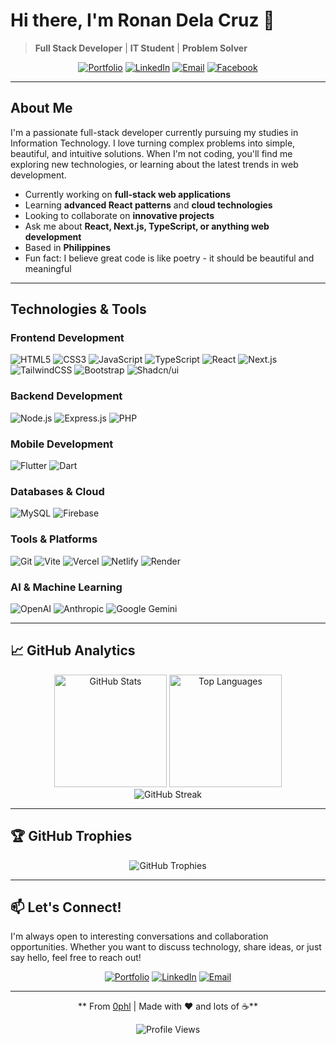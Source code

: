# Hi there, I'm Ronan Dela Cruz 👋

>  **Full Stack Developer** |  **IT Student** |  **Problem Solver**

<div align="center">

[![Portfolio](https://img.shields.io/badge/🌐_Portfolio-Visit_Site-FF6B6B?style=for-the-badge&logoColor=white)](https://ronandelacruz.me/)
[![LinkedIn](https://img.shields.io/badge/LinkedIn-Connect-0077B5?style=for-the-badge&logo=linkedin&logoColor=white)](https://www.linkedin.com/in/ronan-dela-cruz-9661bb335/)
[![Email](https://img.shields.io/badge/Email-Get_In_Touch-EA4335?style=for-the-badge&logo=gmail&logoColor=white)](mailto:roncruz1503@gmail.com)
[![Facebook](https://img.shields.io/badge/Facebook-Follow-1877F2?style=for-the-badge&logo=facebook&logoColor=white)](https://www.facebook.com/0phl1)

</div>

---

##  About Me

I'm a passionate full-stack developer currently pursuing my studies in Information Technology. I love turning complex problems into simple, beautiful, and intuitive solutions. When I'm not coding, you'll find me exploring new technologies, or learning about the latest trends in web development.

-  Currently working on **full-stack web applications**
-  Learning **advanced React patterns** and **cloud technologies**
-  Looking to collaborate on **innovative projects**
-  Ask me about **React, Next.js, TypeScript, or anything web development**
-  Based in **Philippines**
-  Fun fact: I believe great code is like poetry - it should be beautiful and meaningful

---

##  Technologies & Tools

### Frontend Development
<div align="left">

![HTML5](https://img.shields.io/badge/HTML5-E34F26?style=for-the-badge&logo=html5&logoColor=white)
![CSS3](https://img.shields.io/badge/CSS3-1572B6?style=for-the-badge&logo=css3&logoColor=white)
![JavaScript](https://img.shields.io/badge/JavaScript-F7DF1E?style=for-the-badge&logo=javascript&logoColor=black)
![TypeScript](https://img.shields.io/badge/TypeScript-007ACC?style=for-the-badge&logo=typescript&logoColor=white)
![React](https://img.shields.io/badge/React-20232A?style=for-the-badge&logo=react&logoColor=61DAFB)
![Next.js](https://img.shields.io/badge/Next.js-000000?style=for-the-badge&logo=next.js&logoColor=white)
![TailwindCSS](https://img.shields.io/badge/Tailwind_CSS-38B2AC?style=for-the-badge&logo=tailwind-css&logoColor=white)
![Bootstrap](https://img.shields.io/badge/Bootstrap-563D7C?style=for-the-badge&logo=bootstrap&logoColor=white)
![Shadcn/ui](https://img.shields.io/badge/shadcn%2Fui-000000?style=for-the-badge&logo=shadcnui&logoColor=white)

</div>

### Backend Development
<div align="left">

![Node.js](https://img.shields.io/badge/Node.js-43853D?style=for-the-badge&logo=node.js&logoColor=white)
![Express.js](https://img.shields.io/badge/Express.js-404D59?style=for-the-badge&logo=express&logoColor=white)
![PHP](https://img.shields.io/badge/PHP-777BB4?style=for-the-badge&logo=php&logoColor=white)

</div>

### Mobile Development
<div align="left">

![Flutter](https://img.shields.io/badge/Flutter-02569B?style=for-the-badge&logo=flutter&logoColor=white)
![Dart](https://img.shields.io/badge/Dart-0175C2?style=for-the-badge&logo=dart&logoColor=white)

</div>

### Databases & Cloud
<div align="left">

![MySQL](https://img.shields.io/badge/MySQL-4479A1?style=for-the-badge&logo=mysql&logoColor=white)
![Firebase](https://img.shields.io/badge/Firebase-039BE5?style=for-the-badge&logo=firebase&logoColor=white)

</div>

### Tools & Platforms
<div align="left">

![Git](https://img.shields.io/badge/Git-F05032?style=for-the-badge&logo=git&logoColor=white)
![Vite](https://img.shields.io/badge/Vite-646CFF?style=for-the-badge&logo=vite&logoColor=white)
![Vercel](https://img.shields.io/badge/Vercel-000000?style=for-the-badge&logo=vercel&logoColor=white)
![Netlify](https://img.shields.io/badge/Netlify-00C7B7?style=for-the-badge&logo=netlify&logoColor=white)
![Render](https://img.shields.io/badge/Render-46E3B7?style=for-the-badge&logo=render&logoColor=white)

</div>

### AI & Machine Learning
<div align="left">

![OpenAI](https://img.shields.io/badge/OpenAI-412991?style=for-the-badge&logo=openai&logoColor=white)
![Anthropic](https://img.shields.io/badge/Anthropic-CD6155?style=for-the-badge&logo=anthropic&logoColor=white)
![Google Gemini](https://img.shields.io/badge/Google%20Gemini-4285F4?style=for-the-badge&logo=google&logoColor=white)

</div>

---

## 📈 GitHub Analytics

<div align="center">
  
  <img height="180em" src="https://github-readme-stats.vercel.app/api?username=0phl&theme=tokyonight&hide_border=true&include_all_commits=true&count_private=true&show_icons=true" alt="GitHub Stats" />
  <img height="180em" src="https://github-readme-stats.vercel.app/api/top-langs/?username=0phl&theme=tokyonight&hide_border=true&include_all_commits=true&count_private=true&layout=compact&langs_count=8" alt="Top Languages" />
  
</div>

<div align="center">
  
  <img src="https://github-readme-streak-stats.herokuapp.com/?user=0phl&theme=tokyonight&hide_border=true" alt="GitHub Streak" />
  
</div>

---

## 🏆 GitHub Trophies

<div align="center">
  
  <img src="https://github-profile-trophy.vercel.app/?username=0phl&theme=tokyonight&no-frame=true&no-bg=false&margin-w=4" alt="GitHub Trophies" />
  
</div>

---

## 📫 Let's Connect!

I'm always open to interesting conversations and collaboration opportunities. Whether you want to discuss technology, share ideas, or just say hello, feel free to reach out!

<div align="center">

[![Portfolio](https://img.shields.io/badge/Portfolio-FF5722?style=for-the-badge&logo=google-chrome&logoColor=white)](https://ronandelacruz.me/)
[![LinkedIn](https://img.shields.io/badge/LinkedIn-0077B5?style=for-the-badge&logo=linkedin&logoColor=white)](https://www.linkedin.com/in/ronan-dela-cruz-9661bb335/)
[![Email](https://img.shields.io/badge/Gmail-D14836?style=for-the-badge&logo=gmail&logoColor=white)](mailto:roncruz1503@gmail.com)

</div>

---

<div align="center">
  
  ** From [0phl](https://github.com/0phl) | Made with ❤️ and lots of ☕**
  
  ![Profile Views](https://komarev.com/ghpvc/?username=0phl&label=Profile%20views&color=0e75b6&style=flat)
  
</div>
